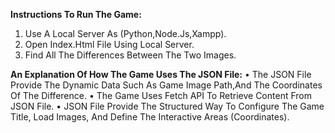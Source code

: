 **Instructions To Run The Game:**
1.	Use A Local Server As (Python,Node.Js,Xampp).
2.	Open Index.Html File Using Local Server.
3.	Find All The Differences Between The Two Images.

**An Explanation Of How The Game Uses The JSON File:**
•	The JSON File Provide The Dynamic Data Such As Game Image Path,And The Coordinates Of The Difference.
•	The Game Uses Fetch API To Retrieve Content From JSON File.
•	JSON File Provide The Structured Way To Configure The Game Title, Load Images, And Define The Interactive Areas (Coordinates).

